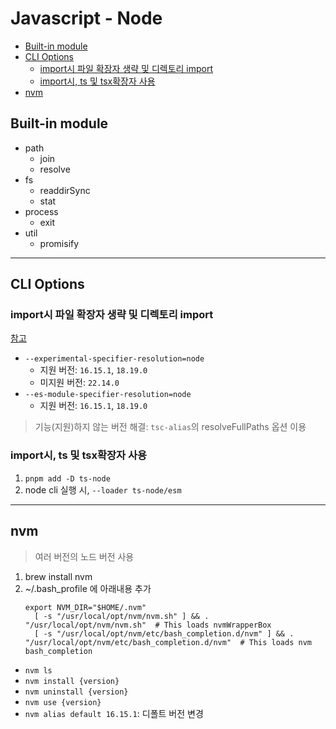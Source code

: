 # Javascript - Node

- [Built-in module](#built-in-module)
- [CLI Options](#cli-options)
  - [import시 파일 확장자 생략 및 디렉토리 import](#import시-파일-확장자-생략-및-디렉토리-import)
  - [import시, ts 및 tsx확장자 사용](#import시-ts-및-tsx확장자-사용)
- [nvm](#nvm)

## Built-in module

- path
  - join
  - resolve
- fs
  - readdirSync
  - stat
- process
  - exit
- util
  - promisify

---

## CLI Options

### import시 파일 확장자 생략 및 디렉토리 import

[참고](https://stackoverflow.com/questions/64449464/error-err-unsupported-dir-import-directory-import-when-attempting-to-start-no)

- `--experimental-specifier-resolution=node`
  - 지원 버전: `16.15.1`, `18.19.0`
  - 미지원 버전: `22.14.0`
- `--es-module-specifier-resolution=node`
  - 지원 버전: `16.15.1`, `18.19.0`

> 기능(지원)하지 않는 버전 해결: `tsc-alias`의 resolveFullPaths 옵션 이용

### import시, ts 및 tsx확장자 사용

1. `pnpm add -D ts-node`
2. node cli 실행 시, `--loader ts-node/esm`

---

## nvm

> 여러 버전의 노드 버전 사용

1. brew install nvm
2. ~/.bash_profile 에 아래내용 추가
   ```shell
   export NVM_DIR="$HOME/.nvm"
     [ -s "/usr/local/opt/nvm/nvm.sh" ] && . "/usr/local/opt/nvm/nvm.sh"  # This loads nvmWrapperBox
     [ -s "/usr/local/opt/nvm/etc/bash_completion.d/nvm" ] && . "/usr/local/opt/nvm/etc/bash_completion.d/nvm"  # This loads nvm bash_completion
   ```

- `nvm ls`
- `nvm install {version}`
- `nvm uninstall {version}`
- `nvm use {version}`
- `nvm alias default 16.15.1`: 디폴트 버전 변경

